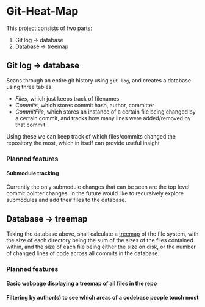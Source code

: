 # Git-Heat-Map

This project consists of two parts:

1. Git log -> database
2. Database -> treemap

## Git log -> database

Scans through an entire git history using `git log`, and creates a database using three tables:
* *Files*, which just keeps track of filenames
* *Commits*, which stores commit hash, author, committer
* *CommitFile*, which stores an instance of a certain file being changed by a certain commit, and tracks how many lines were added/removed by that commit

Using these we can keep track of which files/commits changed the repository the most, which in itself can provide useful insight

### Planned features

#### Submodule tracking
Currently the only submodule changes that can be seen are the top level commit pointer changes. In the future would like to recursively explore submodules and add their files to the database.

## Database -> treemap

Taking the database above, shall calculate a [treemap](https://en.wikipedia.org/wiki/Treemapping "Wikipedia: Treemapping") of the file system, with the size of each directory being the sum of the sizes of the files contained within, and the size of each file being either the size on disk, or the number of changed lines of code across all commits in the database.

### Planned features

#### Basic webpage displaying a treemap of all files in the repo
#### Filtering by author(s) to see which areas of a codebase people touch most
